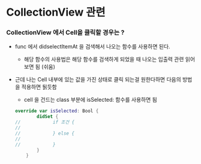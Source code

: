 # CollectionView 관련

### CollectionView 에서 Cell을 클릭할 경우는 ?

- func 에서 didselectItemAt 을 검색해서 나오는 함수를 사용하면 된다.
    - 해당 함수의 사용법은 해당 함수를 검색하게 되었을 때 나오는 입출력 관련 읽어보면 됨 (쉬움)
- 근데 나는 Cell 내부에 있는 값을 가진 상태로 클릭 되는걸 원한다하면 다음의 방법을 적용하면 됡듯함
    - cell 을 건드는 class 부분에 isSelected: 함수를 사용하면 됨
    
    ```swift
    override var isSelected: Bool {
            didSet {
    //            if 조건 {
    //                
    //            } else {
    //                
    //            }
            }
        }
    ```